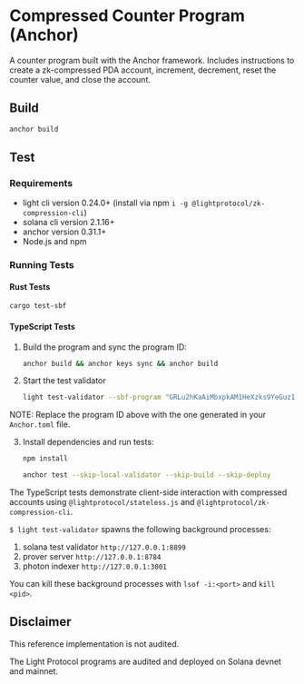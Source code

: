 # Compressed Counter Program (Anchor)

A counter program built with the Anchor framework. Includes instructions to create a zk-compressed PDA account, increment, decrement, reset the counter value, and close the account.

## Build

```bash
anchor build
```

## Test

### Requirements

- light cli version 0.24.0+ (install via npm `i -g @lightprotocol/zk-compression-cli`)
- solana cli version 2.1.16+
- anchor version 0.31.1+
- Node.js and npm

### Running Tests

#### Rust Tests

```bash
cargo test-sbf
```

#### TypeScript Tests

1. Build the program and sync the program ID:

   ```bash
   anchor build && anchor keys sync && anchor build
   ```

2. Start the test validator

   ```bash
   light test-validator --sbf-program "GRLu2hKaAiMbxpkAM1HeXzks9YeGuz18SEgXEizVvPqX" ./target/deploy/counter.so
   ```
   
NOTE: Replace the program ID above with the one generated in your `Anchor.toml` file.

3. Install dependencies and run tests:

   ```bash
   npm install

   anchor test --skip-local-validator --skip-build --skip-deploy
   ```

The TypeScript tests demonstrate client-side interaction with compressed accounts using `@lightprotocol/stateless.js` and `@lightprotocol/zk-compression-cli`.

`$ light test-validator` spawns the following background processes:

1. solana test validator `http://127.0.0.1:8899`
2. prover server `http://127.0.0.1:8784`
3. photon indexer `http://127.0.0.1:3001`

You can kill these background processes with `lsof -i:<port>` and `kill <pid>`.

## Disclaimer

This reference implementation is not audited.

The Light Protocol programs are audited and deployed on Solana devnet and mainnet.
